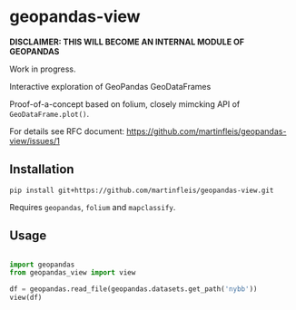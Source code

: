 # geopandas-view

**DISCLAIMER: THIS WILL BECOME AN INTERNAL MODULE OF GEOPANDAS**

Work in progress.

Interactive exploration of GeoPandas GeoDataFrames

Proof-of-a-concept based on folium, closely mimcking API of `GeoDataFrame.plot()`.

For details see RFC document: https://github.com/martinfleis/geopandas-view/issues/1

## Installation

```
pip install git+https://github.com/martinfleis/geopandas-view.git
```

Requires `geopandas`, `folium` and `mapclassify`.


## Usage

```python

import geopandas
from geopandas_view import view

df = geopandas.read_file(geopandas.datasets.get_path('nybb'))
view(df)
```
